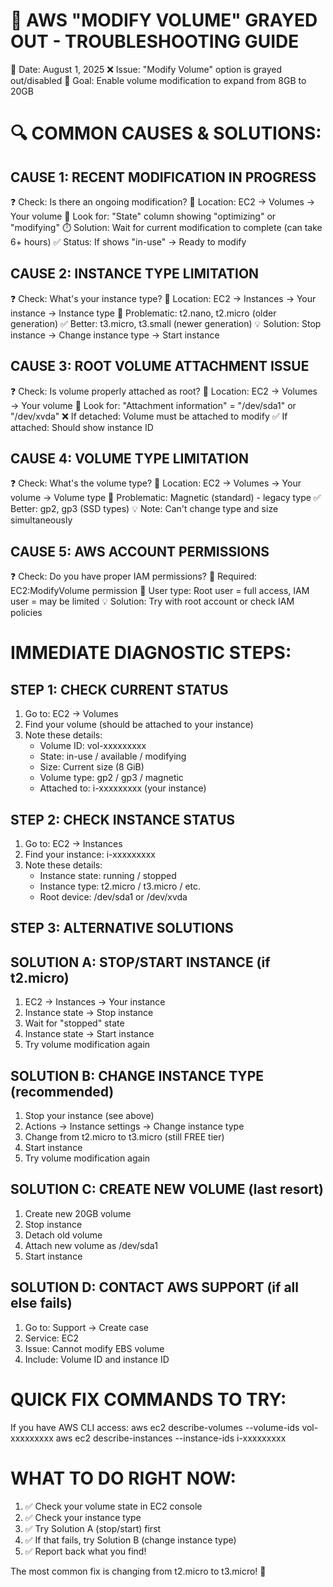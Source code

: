 🔧 AWS "MODIFY VOLUME" GRAYED OUT - TROUBLESHOOTING GUIDE
==========================================================

📅 Date: August 1, 2025
❌ Issue: "Modify Volume" option is grayed out/disabled
🎯 Goal: Enable volume modification to expand from 8GB to 20GB

🔍 COMMON CAUSES & SOLUTIONS:
=============================

CAUSE 1: RECENT MODIFICATION IN PROGRESS
-----------------------------------------
❓ Check: Is there an ongoing modification?
📍 Location: EC2 → Volumes → Your volume
👀 Look for: "State" column showing "optimizing" or "modifying"
⏱️ Solution: Wait for current modification to complete (can take 6+ hours)
✅ Status: If shows "in-use" → Ready to modify

CAUSE 2: INSTANCE TYPE LIMITATION
----------------------------------
❓ Check: What's your instance type?
📍 Location: EC2 → Instances → Your instance → Instance type
🚫 Problematic: t2.nano, t2.micro (older generation)
✅ Better: t3.micro, t3.small (newer generation)
💡 Solution: Stop instance → Change instance type → Start instance

CAUSE 3: ROOT VOLUME ATTACHMENT ISSUE
--------------------------------------
❓ Check: Is volume properly attached as root?
📍 Location: EC2 → Volumes → Your volume
👀 Look for: "Attachment information" = "/dev/sda1" or "/dev/xvda"
❌ If detached: Volume must be attached to modify
✅ If attached: Should show instance ID

CAUSE 4: VOLUME TYPE LIMITATION
--------------------------------
❓ Check: What's the volume type?
📍 Location: EC2 → Volumes → Your volume → Volume type
🚫 Problematic: Magnetic (standard) - legacy type
✅ Better: gp2, gp3 (SSD types)
💡 Note: Can't change type and size simultaneously

CAUSE 5: AWS ACCOUNT PERMISSIONS
---------------------------------
❓ Check: Do you have proper IAM permissions?
🔑 Required: EC2:ModifyVolume permission
👤 User type: Root user = full access, IAM user = may be limited
💡 Solution: Try with root account or check IAM policies

IMMEDIATE DIAGNOSTIC STEPS:
===========================

STEP 1: CHECK CURRENT STATUS
-----------------------------
1. Go to: EC2 → Volumes
2. Find your volume (should be attached to your instance)
3. Note these details:
   - Volume ID: vol-xxxxxxxxx
   - State: in-use / available / modifying
   - Size: Current size (8 GiB)
   - Volume type: gp2 / gp3 / magnetic
   - Attached to: i-xxxxxxxxx (your instance)

STEP 2: CHECK INSTANCE STATUS
-----------------------------
1. Go to: EC2 → Instances
2. Find your instance: i-xxxxxxxxx
3. Note these details:
   - Instance state: running / stopped
   - Instance type: t2.micro / t3.micro / etc.
   - Root device: /dev/sda1 or /dev/xvda

STEP 3: ALTERNATIVE SOLUTIONS
------------------------------

SOLUTION A: STOP/START INSTANCE (if t2.micro)
----------------------------------------------
1. EC2 → Instances → Your instance
2. Instance state → Stop instance
3. Wait for "stopped" state
4. Instance state → Start instance  
5. Try volume modification again

SOLUTION B: CHANGE INSTANCE TYPE (recommended)
-----------------------------------------------
1. Stop your instance (see above)
2. Actions → Instance settings → Change instance type
3. Change from t2.micro to t3.micro (still FREE tier)
4. Start instance
5. Try volume modification again

SOLUTION C: CREATE NEW VOLUME (last resort)
--------------------------------------------
1. Create new 20GB volume
2. Stop instance
3. Detach old volume
4. Attach new volume as /dev/sda1
5. Start instance

SOLUTION D: CONTACT AWS SUPPORT (if all else fails)
----------------------------------------------------
1. Go to: Support → Create case
2. Service: EC2
3. Issue: Cannot modify EBS volume
4. Include: Volume ID and instance ID

QUICK FIX COMMANDS TO TRY:
==========================

If you have AWS CLI access:
aws ec2 describe-volumes --volume-ids vol-xxxxxxxxx
aws ec2 describe-instances --instance-ids i-xxxxxxxxx

WHAT TO DO RIGHT NOW:
=====================
1. ✅ Check your volume state in EC2 console
2. ✅ Check your instance type  
3. ✅ Try Solution A (stop/start) first
4. ✅ If that fails, try Solution B (change instance type)
5. ✅ Report back what you find!

The most common fix is changing from t2.micro to t3.micro! 🚀

